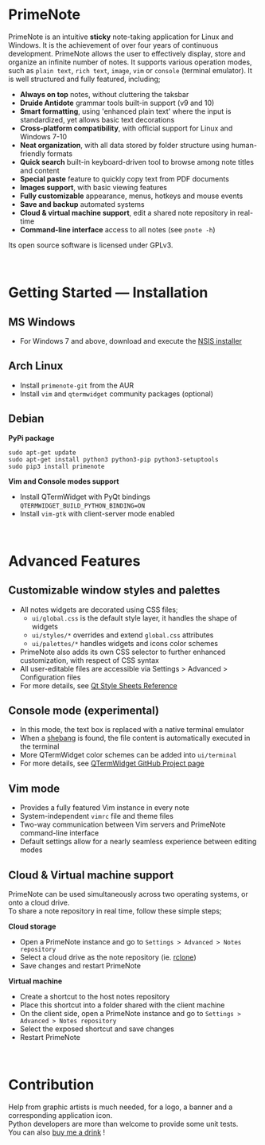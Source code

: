 <!--LOGO BANNER-->

# PrimeNote
PrimeNote is an intuitive **sticky** note-taking application for Linux and Windows. It is the achievement of over four years of continuous development. PrimeNote allows the user to effectively display, store and organize an infinite number of notes. It supports various operation modes, such as `plain text`, `rich text`, `image`, `vim` or `console` (terminal emulator). It is well structured and fully featured, including;

- **Always on top** notes, without cluttering the taksbar
- **Druide Antidote** grammar tools built-in support (v9 and 10)
- **Smart formatting**, using 'enhanced plain text' where the input is standardized, yet allows basic text decorations
- **Cross-platform compatibility**, with official support for Linux and Windows 7-10
- **Neat organization**, with all data stored by folder structure using human-friendly formats
- **Quick search** built-in keyboard-driven tool to browse among note titles and content
- **Special paste** feature to quickly copy text from PDF documents
- **Images support**, with basic viewing features
- **Fully customizable** appearance, menus, hotkeys and mouse events
- **Save and backup** automated systems
- **Cloud & virtual machine support**, edit a shared note repository in real-time
- **Command-line interface** access to all notes (see `pnote -h`)

Its open source software is licensed under GPLv3.

<br/>

# Getting Started — Installation
## MS Windows
- For Windows 7 and above, download and execute the [NSIS installer](https://gitlab.com/william.belanger/primenote/-/raw/storage/primenote-1.0.exe?inline=false)

## Arch Linux
- Install `primenote-git` from the AUR
- Install `vim` and `qtermwidget` community packages (optional)

## Debian
**PyPi package**
```
sudo apt-get update
sudo apt-get install python3 python3-pip python3-setuptools
sudo pip3 install primenote
```

**Vim and Console modes support**
- Install QTermWidget with PyQt bindings `QTERMWIDGET_BUILD_PYTHON_BINDING=ON`
- Install `vim-gtk` with client-server mode enabled

<br/>

# Advanced Features
## Customizable window styles and palettes
- All notes widgets are decorated using CSS files;
  - `ui/global.css` is the default style layer, it handles the shape of widgets
  - `ui/styles/*` overrides and extend `global.css` attributes
  - `ui/palettes/*` handles widgets and icons color schemes
- PrimeNote also adds its own CSS selector to further enhanced customization, with respect of CSS syntax
- All user-editable files are accessible via Settings > Advanced > Configuration files
- For more details, see [Qt Style Sheets Reference](https://doc.qt.io/qt-5/stylesheet-reference.html)

## Console mode (experimental)
- In this mode, the text box is replaced with a native terminal emulator
- When a [shebang](https://en.wikipedia.org/wiki/Shebang_(Unix)) is found, the file content is automatically executed in the terminal
- More QTermWidget color schemes can be added into `ui/terminal`
- For more details, see [QTermWidget GitHub Project page](https://github.com/lxqt/qtermwidget)

## Vim mode
- Provides a fully featured Vim instance in every note
- System-independent `vimrc` file and theme files
- Two-way communication between Vim servers and PrimeNote command-line interface
- Default settings allow for a nearly seamless experience between editing modes

## Cloud & Virtual machine support
PrimeNote can be used simultaneously across two operating systems, or onto a cloud drive.<br/>To share a note repository in real time, follow these simple steps;

**Cloud storage**
- Open a PrimeNote instance and go to `Settings > Advanced > Notes repository`
- Select a cloud drive as the note repository (ie. [rclone](https://rclone.org/))
- Save changes and restart PrimeNote

**Virtual machine**
- Create a shortcut to the host notes repository
- Place this shortcut into a folder shared with the client machine
- On the client side, open a PrimeNote instance and go to `Settings > Advanced > Notes repository`
- Select the exposed shortcut and save changes
- Restart PrimeNote

<br/>

# Contribution
Help from graphic artists is much needed, for a logo, a banner and a corresponding application icon.
<br/>Python developers are more than welcome to provide some unit tests.
<br/>You can also [buy me a drink](https://www.paypal.com/donate?hosted_button_id=7UTK3HPH6Q5DG) !
